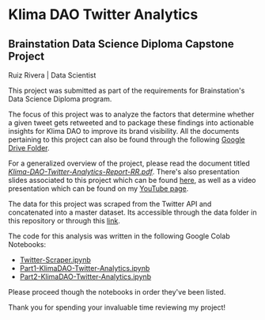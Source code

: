 # Klima DAO Twitter Analytics

## Brainstation Data Science Diploma Capstone Project
Ruiz Rivera | Data Scientist

This project was submitted as part of the requirements for Brainstation's Data Science Diploma program.

The focus of this project was to analyze the factors that determine whether a given tweet gets retweeted and to package these findings into actionable insights for Klima DAO to improve its brand visibility. All the documents pertaining to this project can also be found through the following [Google Drive Folder](https://drive.google.com/drive/folders/1pPon5a_gsxZgyzgmWyZjTTda-7AwCYI9?usp=sharing).

For a generalized overview of the project, please read the document titled [*Klima-DAO-Twitter-Analytics-Report-RR.pdf*](https://drive.google.com/file/d/1LudxqbuwFzHPx2XlwbG-BnPgVXVNbR0f/view?usp=sharing). There's also presentation slides associated to this project which can be found [here](https://docs.google.com/presentation/d/1PZNnaCm6uH2D6zKfUT-NanL2c_axFUvUoomyhD2dN14/edit?usp=sharing), as well as a video presentation which can be found on my [YouTube page](https://youtu.be/3xmbO8uNq6c).

The data for this project was scraped from the Twitter API and concatenated into a master dataset. Its accessible through the data folder in this repository or through this [link](https://drive.google.com/file/d/1doYWX4jPFvg6PR3zHYO0DVwwVaU0CmyW/view?usp=sharing).

The code for this analysis was written in the following Google Colab Notebooks:
- [Twitter-Scraper.ipynb](https://colab.research.google.com/drive/1GLyOgPQ-qNovCmY9Iz5-rDKM_-w1ahku?usp=sharing)
- [Part1-KlimaDAO-Twitter-Analytics.ipynb](https://colab.research.google.com/drive/1oDXPJrtBEW8uEE7m_gQ9tz8Fp5iZJ9AD?usp=sharing)
- [Part2-KlimaDAO-Twitter-Analytics.ipynb](https://colab.research.google.com/drive/16c-QLQSxR0DfFe7do8QQbeJHrIRnutij?usp=sharing)

Please proceed though the notebooks in order they've been listed.


Thank you for spending your invaluable time reviewing my project!
